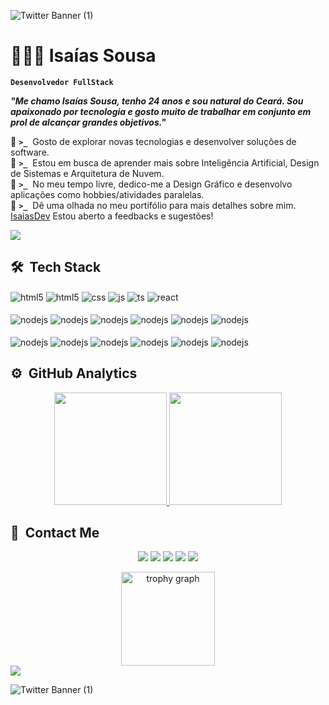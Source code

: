 ![Twitter Banner (1)](https://raw.githubusercontent.com/IsaiasSn7/My-Portifolio-teste/refs/heads/main/imgs/banner.png)

# 👨🏻‍💻 Isaías Sousa

**`Desenvolvedor FullStack`**

***"Me chamo Isaías Sousa, tenho 24 anos e sou natural do Ceará. Sou apaixonado por tecnologia e gosto muito de trabalhar em conjunto em prol de alcançar grandes objetivos."***

💠 **`>_`** &nbsp;Gosto de explorar novas tecnologias e desenvolver soluções de software.\
💠 **`>_`** &nbsp;Estou em busca de aprender mais sobre Inteligência Artificial, Design de Sistemas e Arquitetura de Nuvem.\
💠 **`>_`** &nbsp;No meu tempo livre, dedico-me a Design Gráfico e desenvolvo aplicações como hobbies/atividades paralelas.\
💠 **`>_`** &nbsp;Dê uma olhada no meu portifólio para mais detalhes sobre mim. [IsaiasDev](https://site-meu-portifolio.vercel.app/) Estou aberto a feedbacks e sugestões!

<img src="https://user-images.githubusercontent.com/73097560/115834477-dbab4500-a447-11eb-908a-139a6edaec5c.gif">

<!-- <img alt="Night Coding" src="https://raw.githubusercontent.com/IsaiasSn7/Site-Meu-Portifolio/refs/heads/main/img/pc-gif.gif" align="right"/> -->

## 🛠 &nbsp;Tech Stack

<div style="display: inline_block">
  <img align="center" alt="html5" src="https://img.shields.io/badge/GIT-f46d00?style=for-the-badge&logo=git&logoColor=white" />
  <img align="center" alt="html5" src="https://img.shields.io/badge/HTML5-E34F26?style=for-the-badge&logo=html5&logoColor=white" />
  <img align="center" alt="css" src="https://img.shields.io/badge/css-blue?style=for-the-badge&logo=css&logoColor=white" />
  <img align="center" alt="js" src="https://img.shields.io/badge/JavaScript-F7DF1E?style=for-the-badge&logo=javascript&logoColor=black" />
  <img align="center" alt="ts" src="https://img.shields.io/badge/TypeScript-007ACC?style=for-the-badge&logo=typescript&logoColor=white" />
  <img align="center" alt="react" src="https://img.shields.io/badge/React-aqua?style=for-the-badge&logo=react&logoColor=black" /><br/><br/>
  <img align="center" alt="nodejs" src="https://img.shields.io/badge/Node.js-43853D?style=for-the-badge&logo=node.js&logoColor=white" />
  <img align="center" alt="nodejs" src="https://img.shields.io/badge/Tailwind_CSS-white?style=for-the-badge&logo=tailwind-css&logoColor=blue" />
  <img align="center" alt="nodejs" src="https://img.shields.io/badge/Jest-323330?style=for-the-badge&logo=Jest&logoColor=white" />
  <img align="center" alt="nodejs" src="https://img.shields.io/badge/-MongoDB-13aa52?style=for-the-badge&logo=mongodb&logoColor=white" />
  <img align="center" alt="nodejs" src="https://img.shields.io/badge/-Express-373737?style=for-the-badge&logo=Express&logoColor=green" />
  <img align="center" alt="nodejs" src="https://img.shields.io/badge/axios.js-white?style=for-the-badge&logo=axios&logoColor=5A29E4" /><br/><br/>
  <img align="center" alt="nodejs" src="https://img.shields.io/badge/Prisma-grey?style=for-the-badge&logo=Prisma&logoColor=19c9af" />
  <img align="center" alt="nodejs" src="https://img.shields.io/badge/Bootstrap-563D7C?style=for-the-badge&logo=bootstrap&logoColor=white" />
  <img align="center" alt="nodejs" src="https://img.shields.io/badge/NPM-white?style=for-the-badge&logo=npm&logoColor=e20402" />
  <img align="center" alt="nodejs" src="https://img.shields.io/badge/cypress-black?style=for-the-badge&logo=cypress&logoColor=23E5E5E5" />
  <img align="center" alt="nodejs" src="https://img.shields.io/badge/Figma-b412ad?style=for-the-badge&logo=figma&logoColor=white" />
  <img align="center" alt="nodejs" src="https://img.shields.io/badge/-Swagger-%23Clojure?style=for-the-badge&logo=swagger&logoColor=black" />
</div>

## ⚙️ &nbsp;GitHub Analytics

<p align="center">
<a href="https://github.com/AVS1508">
  <img height="180em" src="https://github-readme-stats.vercel.app/api?username=isaiassn7&theme=outrun&show_icons=true&hide_border=false&count_private=true"/>
  <img height="180em" src="https://github-readme-stats.vercel.app/api/top-langs/?username=isaiassn7&theme=outrun&show_icons=true&hide_border=false&layout=compact"/>
</a>
</p>

## 📧 &nbsp;Contact Me

<p align="center">
<a href="https://www.instagram.com/isaias_snunes/"><img src="https://img.shields.io/badge/Instagram-a100c5.svg?style=for-the-badge&logo=Instagram&logoColor=white"/></a>
<a href="https://www.linkedin.com/in/isaias-sousa-2994a6199/"><img src="https://img.shields.io/badge/linkedin-0a72ff.svg?style=for-the-badge&logo=linkedin&logoColor=white"/></a>
<a href="https://site-meu-portifolio.vercel.app/"><img src="https://img.shields.io/badge/Vercel-000000?style=for-the-badge&logo=vercel&logoColor=white"/></a>
<a href="mailto:isaiassousa19092000@gmail.com?subject=Olá%20Isaías&body=Gostaria%20de%20falar%20com%20você%20sobre..."><img src="https://img.shields.io/badge/Gmail-ff0000?style=for-the-badge&logo=gmail&logoColor=white"/></a>
<a href="https://api.whatsapp.com/send/?phone=%2B55085988786832&text&type=phone_number&app_absent=0"><img src="https://img.shields.io/badge/whatsapp-26a900?style=for-the-badge&logo=whatsapp&logoColor=white"/></a>
</p>

<div align="center">
  <img src="https://github-profile-trophy.vercel.app/?username=isaiassn7&theme=algolia&column=-1&row=1&margin-w=8&margin-h=8&no-bg=false&no-frame=false&order=4" height="150" alt="trophy graph"  />

</div>

<img src="https://user-images.githubusercontent.com/73097560/115834477-dbab4500-a447-11eb-908a-139a6edaec5c.gif">

![Twitter Banner (1)](https://raw.githubusercontent.com/IsaiasSn7/My-Portifolio-teste/refs/heads/main/imgs/banner.png)

